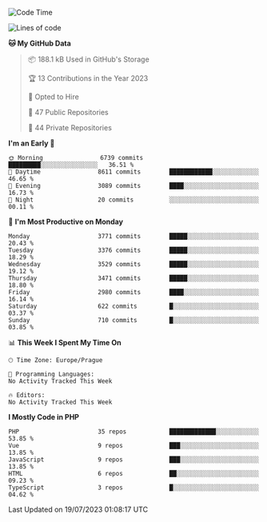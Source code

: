 <!--START_SECTION:waka-->
![Code Time](http://img.shields.io/badge/Code%20Time-1%2C583%20hrs%2058%20mins-blue)

![Lines of code](https://img.shields.io/badge/From%20Hello%20World%20I%27ve%20Written-6.0%20million%20lines%20of%20code-blue)

**🐱 My GitHub Data** 

> 📦 188.1 kB Used in GitHub's Storage 
 > 
> 🏆 13 Contributions in the Year 2023
 > 
> 💼 Opted to Hire
 > 
> 📜 47 Public Repositories 
 > 
> 🔑 44 Private Repositories 
 > 
**I'm an Early 🐤** 

```text
🌞 Morning                6739 commits        █████████░░░░░░░░░░░░░░░░   36.51 % 
🌆 Daytime                8611 commits        ████████████░░░░░░░░░░░░░   46.65 % 
🌃 Evening                3089 commits        ████░░░░░░░░░░░░░░░░░░░░░   16.73 % 
🌙 Night                  20 commits          ░░░░░░░░░░░░░░░░░░░░░░░░░   00.11 % 
```
📅 **I'm Most Productive on Monday** 

```text
Monday                   3771 commits        █████░░░░░░░░░░░░░░░░░░░░   20.43 % 
Tuesday                  3376 commits        █████░░░░░░░░░░░░░░░░░░░░   18.29 % 
Wednesday                3529 commits        █████░░░░░░░░░░░░░░░░░░░░   19.12 % 
Thursday                 3471 commits        █████░░░░░░░░░░░░░░░░░░░░   18.80 % 
Friday                   2980 commits        ████░░░░░░░░░░░░░░░░░░░░░   16.14 % 
Saturday                 622 commits         █░░░░░░░░░░░░░░░░░░░░░░░░   03.37 % 
Sunday                   710 commits         █░░░░░░░░░░░░░░░░░░░░░░░░   03.85 % 
```


📊 **This Week I Spent My Time On** 

```text
🕑︎ Time Zone: Europe/Prague

💬 Programming Languages: 
No Activity Tracked This Week

🔥 Editors: 
No Activity Tracked This Week
```

**I Mostly Code in PHP** 

```text
PHP                      35 repos            █████████████░░░░░░░░░░░░   53.85 % 
Vue                      9 repos             ███░░░░░░░░░░░░░░░░░░░░░░   13.85 % 
JavaScript               9 repos             ███░░░░░░░░░░░░░░░░░░░░░░   13.85 % 
HTML                     6 repos             ██░░░░░░░░░░░░░░░░░░░░░░░   09.23 % 
TypeScript               3 repos             █░░░░░░░░░░░░░░░░░░░░░░░░   04.62 % 
```




 Last Updated on 19/07/2023 01:08:17 UTC
<!--END_SECTION:waka-->
<!--
**AlexKratky/AlexKratky** is a ✨ _special_ ✨ repository because its `README.md` (this file) appears on your GitHub profile.

Here are some ideas to get you started:

- 🔭 I’m currently working on ...
- 🌱 I’m currently learning ...
- 👯 I’m looking to collaborate on ...
- 🤔 I’m looking for help with ...
- 💬 Ask me about ...
- 📫 How to reach me: ...
- 😄 Pronouns: ...
- ⚡ Fun fact: ...
-->
